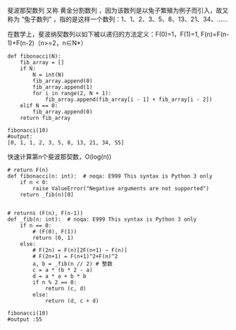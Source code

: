 
斐波那契数列 又称 黄金分割数列 ，因为该数列是以兔子繁殖为例子而引入，故又称为 “兔子数列” ，指的是这样一个数列：1、1、2、3、5、8、13、21、34、……

在数学上，斐波纳契数列以如下被以递归的方法定义：F(0)=1，F(1)=1, F(n)=F(n-1)+F(n-2)（n>=2，n∈N*）

```
def fibonacci(N):
    fib_array = []
    if N:
        N = int(N)
        fib_array.append(0)
        fib_array.append(1)
        for i in range(2, N + 1):
            fib_array.append(fib_array[i - 1] + fib_array[i - 2])
    elif N == 0:
        fib_array.append(0)
    return fib_array

fibonacci(10)
#output:
[0, 1, 1, 2, 3, 5, 8, 13, 21, 34, 55]
```

快速计算第n个斐波那契数，O(log(n))
```
# return F(n)
def fibonacci(n: int):  # noqa: E999 This syntax is Python 3 only
    if n < 0:
        raise ValueError("Negative arguments are not supported")
    return _fib(n)[0]


# returns (F(n), F(n-1))
def _fib(n: int):  # noqa: E999 This syntax is Python 3 only
    if n == 0:
        # (F(0), F(1))
        return (0, 1)
    else:
        # F(2n) = F(n)[2F(n+1) − F(n)]
        # F(2n+1) = F(n+1)^2+F(n)^2
        a, b = _fib(n // 2) # 整数
        c = a * (b * 2 - a)
        d = a * a + b * b
        if n % 2 == 0:
            return (c, d)
        else:
            return (d, c + d)

fibonacci(10)
#output :55
```
